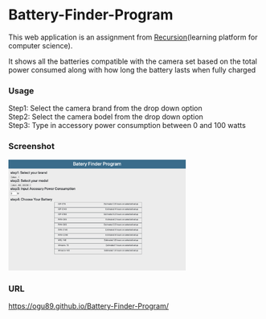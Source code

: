 # Battery-Finder-Program

This web application is an assignment from <a href="https://recursionist.io/">Recursion</a>(learning platform for computer science).

It shows all the batteries compatible with the camera set based on the total power consumed along with how long the battery lasts when fully charged

### Usage
Step1: Select the camera brand from the drop down option<br>
Step2: Select the camera bodel from the drop down option<br>
Step3: Type in accessory power consumption between 0 and 100 watts

### Screenshot
<img alt="1 screenshot" src="screenshots/Battery.jpg" width=70%>

### URL
<a href="https://ogu89.github.io/Battery-Finder-Program/">https://ogu89.github.io/Battery-Finder-Program/</a>

